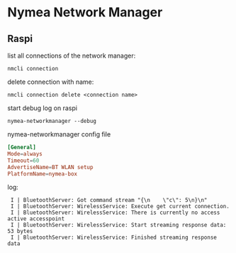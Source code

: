 # Nymea Network Manager

## Raspi

list all connections of the network manager:

`nmcli connection`



delete connection with name:

`nmcli connection delete <connection name>`



start debug log on raspi

`nymea-networkmanager --debug`



nymea-networkmanager config file

```conf
[General]
Mode=always
Timeout=60
AdvertiseName=BT WLAN setup
PlatformName=nymea-box
```



log:

```
 I | BluetoothServer: Got command stream "{\n    \"c\": 5\n}\n"
 I | BluetoothServer: WirelessService: Execute get current connection.
 I | BluetoothServer: WirelessService: There is currently no access active accesspoint
 I | BluetoothServer: WirelessService: Start streaming response data: 53 bytes
 I | BluetoothServer: WirelessService: Finished streaming response data
```

